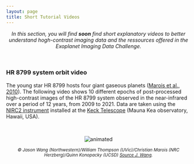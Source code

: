 ```yaml
---
layout: page
title: Short Tutorial Videos
---
```


<i><center>In this section, you will find **soon** find short explanatory videos to better understand hogh-contrast imaging data and the ressources offered in the Exoplanet Imaging Data Challenge.</center></i>

<br>

### HR 8799 system orbit video ###

The young star HR 8799 hosts four giant gaseous planets ([Marois et al., 2010](https://www.nature.com/articles/nature09684.pdf)). The following video shows 10 different epochs of post-processed high-contrast images of the HR 8799 system observed in the near-infrared over a period of 12 years, from 2009 to 2021. Data are taken using the [NIRC2 instrument](https://www2.keck.hawaii.edu/inst/nirc2/) installed at the [Keck Telescope](https://keckobservatory.org/) (Mauna Kea observatory, Hawaii, USA). 

<br>

<p align="center" width="100" height="100">
  <img src="https://raw.githubusercontent.com/exoplanet-imaging-challenge/exoplanet-imaging-challenge.github.io/master/img/orbit_hr_8799.gif" alt="animated" />
</p>
<center><small><i>&copy; Jason Wang (Northwestern)/William Thompson (UVic)/Christian Marois (NRC Herzberg)/Quinn Konopacky (UCSD) <a href="https://jasonwang.space/orbits.html" target="_blank">Source J. Wang</a>.</i></small></center>
